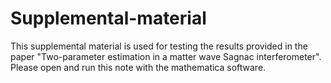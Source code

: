 # Supplemental-material
This supplemental material is used for testing the results provided in the paper "Two-parameter estimation in a matter wave Sagnac interferometer". Please open and run this note with the mathematica software.
